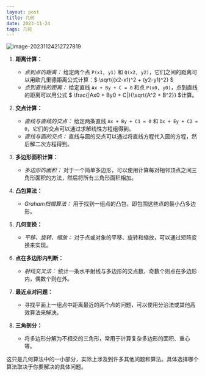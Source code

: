```yaml
---
layout: post
title: 几何
date: 2023-11-24
tags: 几何
---
```


![image-20231124212727819](https://cdn.jsdelivr.net/gh/lsyhahaha/Mytypora/img/202311242127961.png)

1. **距离计算：**
   - *点到点的距离：* 给定两个点 `P(x1, y1)` 和 `Q(x2, y2)`，它们之间的距离可以用欧几里德距离公式计算：$ \sqrt{(x2-x1)^2 + (y2-y1)^2} $
   - *点到直线的距离：* 给定直线 `Ax + By + C = 0` 和点 `P(x0, y0)`，点到直线的距离可以用公式 $ \frac{|Ax0 + By0 + C|}{\sqrt{A^2 + B^2}} $计算。

2. **交点计算：**
   - *直线与直线的交点：* 给定两条直线 `Ax + By + C1 = 0` 和 `Dx + Ey + C2 = 0`，它们的交点可以通过求解线性方程组得到。
   - *直线与圆的交点：* 直线与圆的交点可以通过将直线方程代入圆的方程，然后解二次方程得到。

3. **多边形面积计算：**
   - *多边形的面积：* 对于一个简单多边形，可以使用计算每对相邻顶点之间三角形面积的方法，然后将所有三角形面积相加。

4. **凸包算法：**
   - *Graham扫描算法：* 用于找到一组点的凸包，即包围这些点的最小凸多边形。

5. **几何变换：**
   - *平移、旋转、缩放：* 对于点或对象的平移、旋转和缩放，可以通过矩阵变换来实现。

6. **点在多边形内判断：**
   - *射线交叉法：* 统计一条水平射线与多边形的交点数，奇数个则点在多边形内，偶数个则在外。

7. **最近点对问题：**
   - 寻找平面上一组点中距离最近的两个点的问题，可以使用分治法或其他高效算法来解决。

8. **三角剖分：**
   - 将多边形分解为不相交的三角形，常用于计算复杂多边形的面积、重心等。

这只是几何算法中的一小部分，实际上涉及到许多其他问题和算法。具体选择哪个算法取决于你要解决的具体问题。